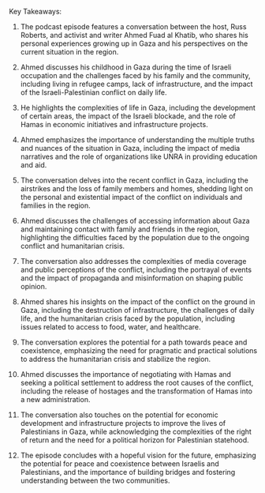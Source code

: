 Key Takeaways:

1. The podcast episode features a conversation between the host, Russ Roberts, and activist and writer Ahmed Fuad al Khatib, who shares his personal experiences growing up in Gaza and his perspectives on the current situation in the region.

2. Ahmed discusses his childhood in Gaza during the time of Israeli occupation and the challenges faced by his family and the community, including living in refugee camps, lack of infrastructure, and the impact of the Israeli-Palestinian conflict on daily life.

3. He highlights the complexities of life in Gaza, including the development of certain areas, the impact of the Israeli blockade, and the role of Hamas in economic initiatives and infrastructure projects.

4. Ahmed emphasizes the importance of understanding the multiple truths and nuances of the situation in Gaza, including the impact of media narratives and the role of organizations like UNRA in providing education and aid.

5. The conversation delves into the recent conflict in Gaza, including the airstrikes and the loss of family members and homes, shedding light on the personal and existential impact of the conflict on individuals and families in the region.

6. Ahmed discusses the challenges of accessing information about Gaza and maintaining contact with family and friends in the region, highlighting the difficulties faced by the population due to the ongoing conflict and humanitarian crisis.

7. The conversation also addresses the complexities of media coverage and public perceptions of the conflict, including the portrayal of events and the impact of propaganda and misinformation on shaping public opinion.

8. Ahmed shares his insights on the impact of the conflict on the ground in Gaza, including the destruction of infrastructure, the challenges of daily life, and the humanitarian crisis faced by the population, including issues related to access to food, water, and healthcare.

9. The conversation explores the potential for a path towards peace and coexistence, emphasizing the need for pragmatic and practical solutions to address the humanitarian crisis and stabilize the region.

10. Ahmed discusses the importance of negotiating with Hamas and seeking a political settlement to address the root causes of the conflict, including the release of hostages and the transformation of Hamas into a new administration.

11. The conversation also touches on the potential for economic development and infrastructure projects to improve the lives of Palestinians in Gaza, while acknowledging the complexities of the right of return and the need for a political horizon for Palestinian statehood.

12. The episode concludes with a hopeful vision for the future, emphasizing the potential for peace and coexistence between Israelis and Palestinians, and the importance of building bridges and fostering understanding between the two communities.